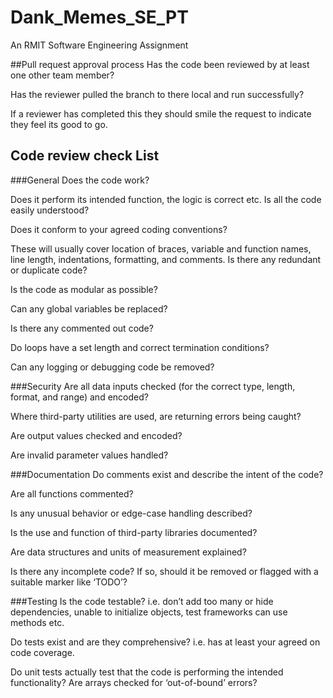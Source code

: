 # Dank_Memes_SE_PT

An RMIT Software Engineering Assignment


##Pull request approval process
Has the code been reviewed by at least one other team member?

Has the reviewer pulled the branch to there local and run successfully?

If a reviewer has completed this they should smile the request to indicate they 
feel its good to go.

## Code review check List
###General
Does the code work? 

Does it perform its intended function, the logic is correct etc.
Is all the code easily understood?

Does it conform to your agreed coding conventions? 

These will usually cover location of braces, variable and function names, line length, indentations, formatting, and comments.
Is there any redundant or duplicate code?

Is the code as modular as possible?

Can any global variables be replaced?

Is there any commented out code?

Do loops have a set length and correct termination conditions?

Can any logging or debugging code be removed?


###Security
Are all data inputs checked (for the correct type, length, format, and range) and encoded?

Where third-party utilities are used, are returning errors being caught?

Are output values checked and encoded?

Are invalid parameter values handled?

###Documentation
Do comments exist and describe the intent of the code?

Are all functions commented?

Is any unusual behavior or edge-case handling described?

Is the use and function of third-party libraries documented?

Are data structures and units of measurement explained?

Is there any incomplete code? If so, should it be removed or flagged with a suitable marker like ‘TODO’?

###Testing
Is the code testable? i.e. don’t add too many or hide dependencies, unable to initialize objects, test frameworks can use methods etc.

Do tests exist and are they comprehensive? i.e. has at least your agreed on code coverage.

Do unit tests actually test that the code is performing the intended functionality?
Are arrays checked for ‘out-of-bound’ errors?